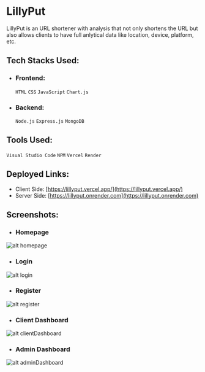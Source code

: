 # LillyPut
LillyPut is an URL shortener with analysis that not only shortens the URL but also allows clients to have full anlytical data like location, device, platform, etc.

## Tech Stacks Used:
- ### Frontend: 
  `HTML` `CSS` `JavaScript` `Chart.js`
- ### Backend: 
  `Node.js` `Express.js` `MongoDB`

## Tools Used:
  `Visual Studio Code` `NPM` `Vercel` `Render`

## Deployed Links:
- Client Side: [https://lillyput.vercel.app/](https://lillyput.vercel.app/)
- Server Side: [https://lillyput.onrender.com](https://lillyput.onrender.com)

## Screenshots:
- ### Homepage
![alt homepage](https://i.imgur.com/PE8ostw.png)
- ### Login
![alt login](https://i.imgur.com/UMKkYbm.png)
- ### Register
![alt register](https://i.imgur.com/w5EiMrN.png)
- ### Client Dashboard
![alt clientDashboard](https://i.imgur.com/X69b6ns.png)
- ### Admin Dashboard
![alt adminDashboard](https://i.imgur.com/KGD19Ku.png)


